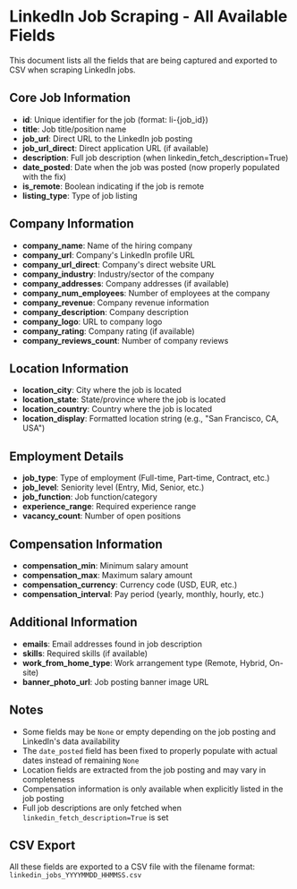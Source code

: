 # LinkedIn Job Scraping - All Available Fields

This document lists all the fields that are being captured and exported to CSV when scraping LinkedIn jobs.

## Core Job Information
- **id**: Unique identifier for the job (format: li-{job_id})
- **title**: Job title/position name
- **job_url**: Direct URL to the LinkedIn job posting
- **job_url_direct**: Direct application URL (if available)
- **description**: Full job description (when linkedin_fetch_description=True)
- **date_posted**: Date when the job was posted (now properly populated with the fix)
- **is_remote**: Boolean indicating if the job is remote
- **listing_type**: Type of job listing

## Company Information
- **company_name**: Name of the hiring company
- **company_url**: Company's LinkedIn profile URL
- **company_url_direct**: Company's direct website URL
- **company_industry**: Industry/sector of the company
- **company_addresses**: Company addresses (if available)
- **company_num_employees**: Number of employees at the company
- **company_revenue**: Company revenue information
- **company_description**: Company description
- **company_logo**: URL to company logo
- **company_rating**: Company rating (if available)
- **company_reviews_count**: Number of company reviews

## Location Information
- **location_city**: City where the job is located
- **location_state**: State/province where the job is located
- **location_country**: Country where the job is located
- **location_display**: Formatted location string (e.g., "San Francisco, CA, USA")

## Employment Details
- **job_type**: Type of employment (Full-time, Part-time, Contract, etc.)
- **job_level**: Seniority level (Entry, Mid, Senior, etc.)
- **job_function**: Job function/category
- **experience_range**: Required experience range
- **vacancy_count**: Number of open positions

## Compensation Information
- **compensation_min**: Minimum salary amount
- **compensation_max**: Maximum salary amount
- **compensation_currency**: Currency code (USD, EUR, etc.)
- **compensation_interval**: Pay period (yearly, monthly, hourly, etc.)

## Additional Information
- **emails**: Email addresses found in job description
- **skills**: Required skills (if available)
- **work_from_home_type**: Work arrangement type (Remote, Hybrid, On-site)
- **banner_photo_url**: Job posting banner image URL

## Notes
- Some fields may be `None` or empty depending on the job posting and LinkedIn's data availability
- The `date_posted` field has been fixed to properly populate with actual dates instead of remaining `None`
- Location fields are extracted from the job posting and may vary in completeness
- Compensation information is only available when explicitly listed in the job posting
- Full job descriptions are only fetched when `linkedin_fetch_description=True` is set

## CSV Export
All these fields are exported to a CSV file with the filename format: `linkedin_jobs_YYYYMMDD_HHMMSS.csv`
